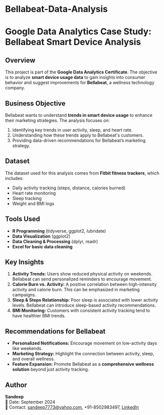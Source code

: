 # Bellabeat-Data-Analysis


# Google Data Analytics Case Study: Bellabeat Smart Device Analysis

## Overview
This project is part of the **Google Data Analytics Certificate**. The objective is to analyze **smart device usage data** to gain insights into consumer behavior and suggest improvements for **Bellabeat**, a wellness technology company.

## Business Objective
Bellabeat wants to understand **trends in smart device usage** to enhance their marketing strategies. The analysis focuses on:
1. Identifying key trends in user activity, sleep, and heart rate.
2. Understanding how these trends apply to Bellabeat's customers.
3. Providing data-driven recommendations for Bellabeat’s marketing strategy.

## Dataset
The dataset used for this analysis comes from **Fitbit fitness trackers**, which includes:
- Daily activity tracking (steps, distance, calories burned)
- Heart rate monitoring
- Sleep tracking
- Weight and BMI logs

## Tools Used
- **R Programming** (tidyverse, ggplot2, lubridate)
- **Data Visualization** (ggplot2)
- **Data Cleaning & Processing** (dplyr, readr)
- **Excel for basic data cleaning**
  
## Key Insights
1. **Activity Trends:** Users show reduced physical activity on weekends. Bellabeat can send personalized reminders to encourage movement.
2. **Calorie Burn vs. Activity:** A positive correlation between high-intensity activity and calorie burn. This can be emphasized in marketing campaigns.
3. **Sleep & Steps Relationship:** Poor sleep is associated with lower activity levels. Bellabeat can introduce sleep-based activity recommendations.
4. **BMI Monitoring:** Customers with consistent activity tracking tend to have healthier BMI trends.

## Recommendations for Bellabeat
- **Personalized Notifications:** Encourage movement on low-activity days like weekends.
- **Marketing Strategy:** Highlight the connection between activity, sleep, and overall wellness.
- **Feature Expansion:** Promote Bellabeat as a **comprehensive wellness solution** beyond just activity tracking.

## Author
**Sandeep**  
📅 Date: September 2024  
📧 Contact: sandeep7773@yahoo.com, +91-8502983497,
[LinkedIn](https://www.linkedin.com/in/sandeep-kumar-prajapat)

